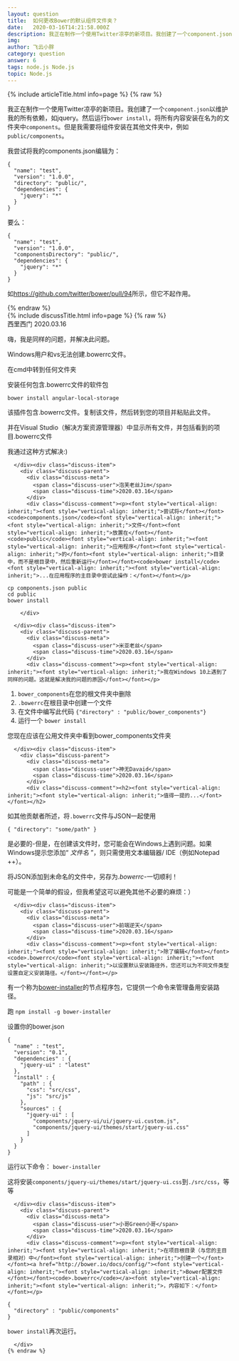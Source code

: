 ```yaml
---
layout: question
title:  如何更改Bower的默认组件文件夹？
date:   2020-03-16T14:21:58.000Z
description: 我正在制作一个使用Twitter凉亭的新项目。我创建了一个component.json以维护我的所有依赖，如jquery。然后运行bower instal...
img: 
author: 飞云小胖
category: question
answer: 6
tags: node.js Node.js
topic: Node.js
---
```

<div class="article-root">
  <div class="article">
    {% include articleTitle.html info=page %}
    {% raw %}
    <div class="article-content"><p><font style="vertical-align: inherit;"><font style="vertical-align: inherit;">我正在制作一个使用Twitter凉亭的新项目。</font><font style="vertical-align: inherit;">我创建了一个</font></font><code>component.json</code><font style="vertical-align: inherit;"><font style="vertical-align: inherit;">以维护我的所有依赖，如jquery。</font><font style="vertical-align: inherit;">然后运行</font></font><code>bower install</code><font style="vertical-align: inherit;"><font style="vertical-align: inherit;">，将所有内容安装在名为的文件夹中</font></font><code>components</code><font style="vertical-align: inherit;"><font style="vertical-align: inherit;">。</font><font style="vertical-align: inherit;">但是我需要将组件安装在其他文件夹中，例如</font></font><code>public/components</code><font style="vertical-align: inherit;"><font style="vertical-align: inherit;">。</font></font></p>

<p><font style="vertical-align: inherit;"><font style="vertical-align: inherit;">我尝试将我的components.json编辑为：</font></font></p>

<pre><code>{<font></font>
  "name": "test",<font></font>
  "version": "1.0.0",<font></font>
  "directory": "public/",<font></font>
  "dependencies": {<font></font>
    "jquery": "*"<font></font>
  }<font></font>
}<font></font>
</code></pre>

<p><font style="vertical-align: inherit;"><font style="vertical-align: inherit;">要么：</font></font></p>

<pre><code>{<font></font>
  "name": "test",<font></font>
  "version": "1.0.0",<font></font>
  "componentsDirectory": "public/",<font></font>
  "dependencies": {<font></font>
    "jquery": "*"<font></font>
  }<font></font>
}<font></font>
</code></pre>

<p><font style="vertical-align: inherit;"><font style="vertical-align: inherit;">如</font></font><a href="https://github.com/twitter/bower/pull/94" rel="noreferrer"><font style="vertical-align: inherit;"><font style="vertical-align: inherit;">https://github.com/twitter/bower/pull/94</font></font></a><font style="vertical-align: inherit;"><font style="vertical-align: inherit;">所示，</font><font style="vertical-align: inherit;">但它不起作用。</font></font></p></div>
    {% endraw %}
  </div>

  <div class="discuss-wrapper">
    {% include discussTitle.html info=page %}
    {% raw %}
    <div class="discuss-item">
        <div class="discuss-parent">
          <div class="discuss-meta">
            <span class="discuss-user">西里西门</span>
            <span class="discuss-time">2020.03.16</span>
          </div>
          <div class="discuss-comment"><p><font style="vertical-align: inherit;"><font style="vertical-align: inherit;">嗨，我是同样的问题，并解决此问题。</font></font></p>

<p><font style="vertical-align: inherit;"><font style="vertical-align: inherit;">Windows用户和vs无法创建.bowerrc文件。</font></font></p>

<p><font style="vertical-align: inherit;"><font style="vertical-align: inherit;">在cmd中转到任何文件夹 </font></font></p>

<p><font style="vertical-align: inherit;"><font style="vertical-align: inherit;">安装任何包含.bowerrc文件的软件包</font></font></p>

<pre><code>bower install angular-local-storage
</code></pre>

<p><font style="vertical-align: inherit;"><font style="vertical-align: inherit;">该插件包含.bowerrc文件。</font><font style="vertical-align: inherit;">复制该文件，然后转到您的项目并粘贴此文件。</font></font></p>

<p><font style="vertical-align: inherit;"><font style="vertical-align: inherit;">并在Visual Studio（解决方案资源管理器）中显示所有文件，并包括看到的项目.bowerrc文件</font></font></p>

<p><font style="vertical-align: inherit;"><font style="vertical-align: inherit;">我通过这种方式解决:)</font></font></p></div>
        </div>
        
      </div><div class="discuss-item">
        <div class="discuss-parent">
          <div class="discuss-meta">
            <span class="discuss-user">泡芙老丝Jim</span>
            <span class="discuss-time">2020.03.16</span>
          </div>
          <div class="discuss-comment"><p><font style="vertical-align: inherit;"><font style="vertical-align: inherit;">尝试将</font></font><code>components.json</code><font style="vertical-align: inherit;"><font style="vertical-align: inherit;">文件</font><font style="vertical-align: inherit;">放置在</font></font><code>public</code><font style="vertical-align: inherit;"><font style="vertical-align: inherit;">应用程序</font><font style="vertical-align: inherit;">的</font><font style="vertical-align: inherit;">目录中，而不是根目录中，然后重新运行</font></font><code>bower install</code><font style="vertical-align: inherit;"><font style="vertical-align: inherit;">...在应用程序的主目录中尝试此操作：</font></font></p>

<pre><code>cp components.json public<font></font>
cd public<font></font>
bower install<font></font>
</code></pre></div>
        </div>
        
      </div><div class="discuss-item">
        <div class="discuss-parent">
          <div class="discuss-meta">
            <span class="discuss-user">米亚老丝</span>
            <span class="discuss-time">2020.03.16</span>
          </div>
          <div class="discuss-comment"><p><font style="vertical-align: inherit;"><font style="vertical-align: inherit;">我在Windows 10上遇到了同样的问题。这就是解决我的问题的原因</font></font></p>

<ol>
<li><font style="vertical-align: inherit;"></font><code>bower_components</code><font style="vertical-align: inherit;"><font style="vertical-align: inherit;">在您的根文件夹中</font><font style="vertical-align: inherit;">删除</font></font></li>
<li><font style="vertical-align: inherit;"></font><code>.bowerrc</code><font style="vertical-align: inherit;"><font style="vertical-align: inherit;">在根目录中</font><font style="vertical-align: inherit;">创建一个</font><font style="vertical-align: inherit;">文件</font></font></li>
<li><font style="vertical-align: inherit;"><font style="vertical-align: inherit;">在文件中编写此代码 </font></font><code>{"directory" : "public/bower_components"}</code></li>
<li><font style="vertical-align: inherit;"><font style="vertical-align: inherit;">运行一个 </font></font><code>bower install</code></li>
</ol>

<p><font style="vertical-align: inherit;"><font style="vertical-align: inherit;">您现在应该在公用文件夹中看到bower_components文件夹</font></font></p></div>
        </div>
        
      </div><div class="discuss-item">
        <div class="discuss-parent">
          <div class="discuss-meta">
            <span class="discuss-user">神无Davaid</span>
            <span class="discuss-time">2020.03.16</span>
          </div>
          <div class="discuss-comment"><h2><font style="vertical-align: inherit;"><font style="vertical-align: inherit;">值得一提的...</font></font></h2>

<p><font style="vertical-align: inherit;"><font style="vertical-align: inherit;">如其他贡献者所述，将</font></font><code>.bowerrc</code><font style="vertical-align: inherit;"><font style="vertical-align: inherit;">文件与JSON一起使用</font></font></p>

<p><code>{ "directory": "some/path" }</code></p>

<p><font style="vertical-align: inherit;"><font style="vertical-align: inherit;">是必要的-但是，在创建该文件时，您可能会在Windows上遇到问题。</font><font style="vertical-align: inherit;">如果Windows提示您添加“ </font></font><em><font style="vertical-align: inherit;"><font style="vertical-align: inherit;">文件名</font></font></em><font style="vertical-align: inherit;"><font style="vertical-align: inherit;"> ”，则只需使用文本编辑器/ IDE（例如Notepad ++）。</font></font></p>

<p><font style="vertical-align: inherit;"><font style="vertical-align: inherit;">将JSON添加到未命名的文件中，另存为</font></font><em><font style="vertical-align: inherit;"><font style="vertical-align: inherit;">.bowerrc-</font></font></em><font style="vertical-align: inherit;"><font style="vertical-align: inherit;">一切顺利！</font></font></p>

<p><font style="vertical-align: inherit;"><font style="vertical-align: inherit;">可能是一个简单的假设，但我希望这可以避免其他不必要的麻烦：）</font></font></p></div>
        </div>
        
      </div><div class="discuss-item">
        <div class="discuss-parent">
          <div class="discuss-meta">
            <span class="discuss-user">前端逆天</span>
            <span class="discuss-time">2020.03.16</span>
          </div>
          <div class="discuss-comment"><p><font style="vertical-align: inherit;"><font style="vertical-align: inherit;">除了编辑</font></font><code>.bowerrc</code><font style="vertical-align: inherit;"><font style="vertical-align: inherit;">以设置默认安装路径外，您还可以为不同文件类型设置自定义安装路径。</font></font></p>

<p><font style="vertical-align: inherit;"><font style="vertical-align: inherit;">有一个称为</font></font><a href="https://www.npmjs.org/package/bower-installer"><font style="vertical-align: inherit;"><font style="vertical-align: inherit;">bower-installer</font></font></a><font style="vertical-align: inherit;"><font style="vertical-align: inherit;">的节点程序包</font><font style="vertical-align: inherit;">，它提供一个命令来管理备用安装路径。</font></font></p>

<p><font style="vertical-align: inherit;"><font style="vertical-align: inherit;">跑 </font></font><code>npm install -g bower-installer</code></p>

<p><font style="vertical-align: inherit;"><font style="vertical-align: inherit;">设置你的bower.json</font></font></p>

<pre><code>{<font></font>
  "name" : "test",<font></font>
  "version": "0.1",<font></font>
  "dependencies" : {<font></font>
    "jquery-ui" : "latest"<font></font>
  },<font></font>
  "install" : {<font></font>
    "path" : {<font></font>
      "css": "src/css",<font></font>
      "js": "src/js"<font></font>
    },<font></font>
    "sources" : {<font></font>
      "jquery-ui" : [<font></font>
        "components/jquery-ui/ui/jquery-ui.custom.js",<font></font>
        "components/jquery-ui/themes/start/jquery-ui.css"<font></font>
      ]<font></font>
    }<font></font>
  }<font></font>
}<font></font>
</code></pre>

<p><font style="vertical-align: inherit;"><font style="vertical-align: inherit;">运行以下命令： </font></font><code>bower-installer</code></p>

<p><font style="vertical-align: inherit;"><font style="vertical-align: inherit;">这将安装</font></font><code>components/jquery-ui/themes/start/jquery-ui.css</code><font style="vertical-align: inherit;"><font style="vertical-align: inherit;">到</font></font><code>./src/css</code><font style="vertical-align: inherit;"><font style="vertical-align: inherit;">，等等</font></font></p></div>
        </div>
        
      </div><div class="discuss-item">
        <div class="discuss-parent">
          <div class="discuss-meta">
            <span class="discuss-user">小哥Green小哥</span>
            <span class="discuss-time">2020.03.16</span>
          </div>
          <div class="discuss-comment"><p><font style="vertical-align: inherit;"><font style="vertical-align: inherit;">在项目根目录（与您的主目录相对）中</font><font style="vertical-align: inherit;">创建一个</font></font><a href="http://bower.io/docs/config/"><font style="vertical-align: inherit;"><font style="vertical-align: inherit;">Bower配置文件</font></font><code>.bowerrc</code></a><font style="vertical-align: inherit;"><font style="vertical-align: inherit;">，内容如下：</font></font></p>

<pre><code>{<font></font>
  "directory" : "public/components"<font></font>
}<font></font>
</code></pre>

<p><font style="vertical-align: inherit;"></font><code>bower install</code><font style="vertical-align: inherit;"><font style="vertical-align: inherit;">再次</font><font style="vertical-align: inherit;">运行</font><font style="vertical-align: inherit;">。</font></font></p></div>
        </div>
        
      </div>
    {% endraw %}
  </div>
<div>
